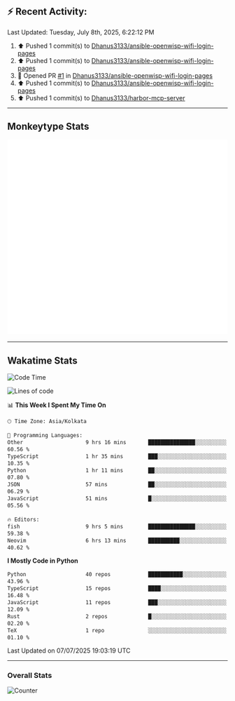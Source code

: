 ## :zap: Recent Activity:
<!--RECENT_ACTIVITY:last_update-->
Last Updated: Tuesday, July 8th, 2025, 6:22:12 PM
<!--RECENT_ACTIVITY:last_update_end-->
<!--RECENT_ACTIVITY:start-->
1. ⬆️ Pushed 1 commit(s) to [Dhanus3133/ansible-openwisp-wifi-login-pages](https://github.com/Dhanus3133/ansible-openwisp-wifi-login-pages)<br>
2. ⬆️ Pushed 1 commit(s) to [Dhanus3133/ansible-openwisp-wifi-login-pages](https://github.com/Dhanus3133/ansible-openwisp-wifi-login-pages)<br>
3. 💪 Opened PR [#1](https://github.com/Dhanus3133/ansible-openwisp-wifi-login-pages/pull/1) in [Dhanus3133/ansible-openwisp-wifi-login-pages](https://github.com/Dhanus3133/ansible-openwisp-wifi-login-pages)<br>
4. ⬆️ Pushed 1 commit(s) to [Dhanus3133/ansible-openwisp-wifi-login-pages](https://github.com/Dhanus3133/ansible-openwisp-wifi-login-pages)<br>
5. ⬆️ Pushed 1 commit(s) to [Dhanus3133/harbor-mcp-server](https://github.com/Dhanus3133/harbor-mcp-server)<br>
<!--RECENT_ACTIVITY:end-->

---

## Monkeytype Stats
<a href="https://monkeytype.com/profile/dhanus">
  <img src="https://raw.githubusercontent.com/Dhanus3133/Dhanus3133/monkeytype/monkeytype-lb.svg" alt="Monkeytype Profile" />
</a>

---

## Wakatime Stats
<!--START_SECTION:waka-->
![Code Time](http://img.shields.io/badge/Code%20Time-2%2C786%20hrs%2010%20mins-blue)

![Lines of code](https://img.shields.io/badge/From%20Hello%20World%20I%27ve%20Written-4.8%20million%20lines%20of%20code-blue)

📊 **This Week I Spent My Time On** 

```text
🕑︎ Time Zone: Asia/Kolkata

💬 Programming Languages: 
Other                    9 hrs 16 mins       ███████████████░░░░░░░░░░   60.56 % 
TypeScript               1 hr 35 mins        ███░░░░░░░░░░░░░░░░░░░░░░   10.35 % 
Python                   1 hr 11 mins        ██░░░░░░░░░░░░░░░░░░░░░░░   07.80 % 
JSON                     57 mins             ██░░░░░░░░░░░░░░░░░░░░░░░   06.29 % 
JavaScript               51 mins             █░░░░░░░░░░░░░░░░░░░░░░░░   05.56 % 

🔥 Editors: 
fish                     9 hrs 5 mins        ███████████████░░░░░░░░░░   59.38 % 
Neovim                   6 hrs 13 mins       ██████████░░░░░░░░░░░░░░░   40.62 % 
```

**I Mostly Code in Python** 

```text
Python                   40 repos            ███████████░░░░░░░░░░░░░░   43.96 % 
TypeScript               15 repos            ████░░░░░░░░░░░░░░░░░░░░░   16.48 % 
JavaScript               11 repos            ███░░░░░░░░░░░░░░░░░░░░░░   12.09 % 
Rust                     2 repos             █░░░░░░░░░░░░░░░░░░░░░░░░   02.20 % 
TeX                      1 repo              ░░░░░░░░░░░░░░░░░░░░░░░░░   01.10 % 
```




 Last Updated on 07/07/2025 19:03:19 UTC
<!--END_SECTION:waka-->
---

### Overall Stats

<img src="https://moe-counter.glitch.me/get/@Dhanus3133?theme=asoul" alt="Counter" />
